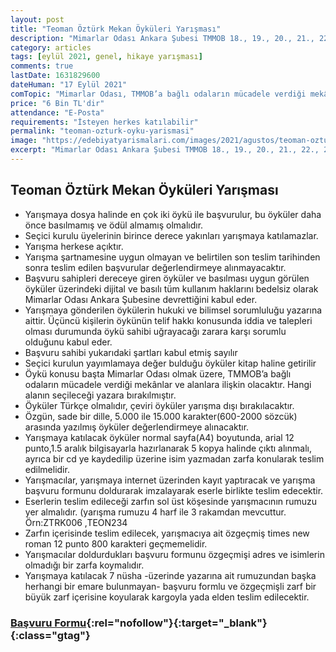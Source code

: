 ```yaml
---
layout: post
title: "Teoman Öztürk Mekan Öyküleri Yarışması"
description: "Mimarlar Odası Ankara Şubesi TMMOB 18., 19., 20., 21., 22., 23., 24. Dönem Başkanı Mimar Teoman Öztürk’ü 3. kez MEKÂN ÖYKÜLERİ yarışmasıyla anıyoruz."
category: articles
tags: [eylül 2021, genel, hikaye yarışması]
comments: true
lastDate: 1631829600    
dateHuman: "17 Eylül 2021"
comTopic: "Mimarlar Odası, TMMOB’a bağlı odaların mücadele verdiği mekânlar"
price: "6 Bin TL'dir"
attendance: "E-Posta"
requirements: "İsteyen herkes katılabilir"
permalink: "teoman-ozturk-oyku-yarismasi"
image: "https://edebiyatyarismalari.com/images/2021/agustos/teoman-ozturk-mekan-oykuleri-yarismasi.jpg"
excerpt: "Mimarlar Odası Ankara Şubesi TMMOB 18., 19., 20., 21., 22., 23., 24. Dönem Başkanı Mimar Teoman Öztürk’ü 3. kez MEKÂN ÖYKÜLERİ yarışmasıyla anıyoruz."
---
```


## Teoman Öztürk Mekan Öyküleri Yarışması
- Yarışmaya dosya halinde en çok iki öykü ile başvurulur, bu öyküler daha önce basılmamış ve ödül almamış olmalıdır.
- Seçici kurulu üyelerinin birince derece yakınları yarışmaya katılamazlar.
- Yarışma herkese açıktır.
- Yarışma şartnamesine uygun olmayan ve belirtilen son teslim tarihinden sonra teslim edilen başvurular değerlendirmeye alınmayacaktır.
- Başvuru sahipleri dereceye giren öyküler ve basılması uygun görülen öyküler üzerindeki dijital ve basılı tüm kullanım haklarını bedelsiz olarak Mimarlar Odası Ankara Şubesine devrettiğini kabul eder.
- Yarışmaya gönderilen öykülerin hukuki ve bilimsel sorumluluğu yazarına aittir. Üçüncü kişilerin öykünün telif hakkı konusunda iddia ve talepleri olması durumunda öykü sahibi uğrayacağı zarara karşı sorumlu olduğunu kabul eder.
- Başvuru sahibi yukarıdaki şartları kabul etmiş sayılır
- Seçici kurulun yayımlamaya değer bulduğu öyküler kitap haline getirilir
- Öykü konusu başta Mimarlar Odası olmak üzere, TMMOB’a bağlı odaların mücadele verdiği mekânlar ve alanlara ilişkin olacaktır. Hangi alanın seçileceği yazara bırakılmıştır.
- Öyküler Türkçe olmalıdır, çeviri öyküler yarışma dışı bırakılacaktır.
- Özgün, sade bir dille, 5.000 ile 15.000 karakter(600-2000 sözcük) arasında yazılmış öyküler değerlendirmeye alınacaktır.
- Yarışmaya katılacak öyküler normal sayfa(A4) boyutunda, arial 12 punto,1.5 aralık bilgisayarla hazırlanarak 5 kopya halinde çıktı alınmalı, ayrıca bir cd ye kaydedilip üzerine isim yazmadan zarfa konularak teslim edilmelidir.
- Yarışmacılar, yarışmaya internet üzerinden kayıt yaptıracak ve yarışma başvuru formunu doldurarak imzalayarak eserle birlikte teslim edecektir.
- Eserlerin teslim edileceği zarfın sol üst köşesinde yarışmacının rumuzu yer almalıdır. (yarışma rumuzu 4 harf ile 3 rakamdan mevcuttur. Örn:ZTRK006 ,TEON234
- Zarfın içerisinde teslim edilecek, yarışmacıya ait özgeçmiş times new roman 12 punto 800 karakteri geçmemelidir.
- Yarışmacılar doldurdukları başvuru formunu özgeçmişi adres ve isimlerin olmadığı bir zarfa koymalıdır.
- Yarışmaya katılacak 7 nüsha -üzerinde yazarına ait rumuzundan başka herhangi bir emare bulunmayan- başvuru formlu ve özgeçmişli zarf  bir büyük zarf içerisine koyularak kargoyla yada elden teslim edilecektir.

### [Başvuru Formu](http://mekan.mimarlarodasiankara.org/_media/1/23.doc){:rel="nofollow"}{:target="_blank"}{:class="gtag"}